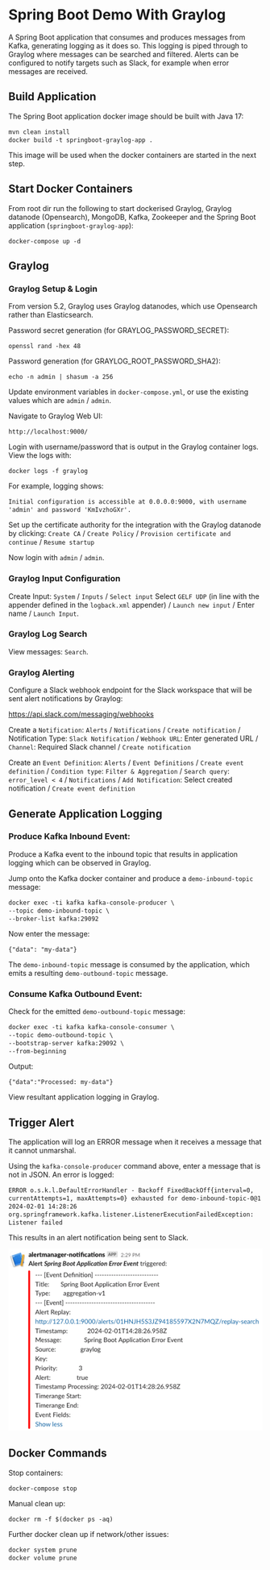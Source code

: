 # Spring Boot Demo With Graylog

A Spring Boot application that consumes and produces messages from Kafka, generating logging as it does so.  This logging is piped through to Graylog where messages can be searched and filtered.  Alerts can be configured to notify targets such as Slack, for example when error messages are received.

## Build Application

The Spring Boot application docker image should be built with Java 17:
```
mvn clean install
docker build -t springboot-graylog-app .
```

This image will be used when the docker containers are started in the next step.

## Start Docker Containers

From root dir run the following to start dockerised Graylog, Graylog datanode (Opensearch), MongoDB, Kafka, Zookeeper and the Spring Boot application (`springboot-graylog-app`):
```
docker-compose up -d
```

## Graylog

### Graylog Setup & Login

From version 5.2, Graylog uses Graylog datanodes, which use Opensearch rather than Elasticsearch.

Password secret generation (for GRAYLOG_PASSWORD_SECRET):
```
openssl rand -hex 48
```

Password generation (for GRAYLOG_ROOT_PASSWORD_SHA2):
```
echo -n admin | shasum -a 256
```

Update environment variables in `docker-compose.yml`, or use the existing values which are `admin` / `admin`.

Navigate to Graylog Web UI:
```
http://localhost:9000/
```

Login with username/password that is output in the Graylog container logs.  View the logs with:
```
docker logs -f graylog
```

For example, logging shows:
```
Initial configuration is accessible at 0.0.0.0:9000, with username 'admin' and password 'KmIvzhoGXr'.
```

Set up the certificate authority for the integration with the Graylog datanode by clicking:
`Create CA` / `Create Policy` / `Provision certificate and continue` / `Resume startup`

Now login with `admin` / `admin`.

### Graylog Input Configuration

Create Input:  `System` / `Inputs` / `Select input` Select `GELF UDP` (in line with the appender defined in the `logback.xml` appender) / `Launch new input` /  Enter name / `Launch Input`.

### Graylog Log Search

View messages:  `Search`.

### Graylog Alerting

Configure a Slack webhook endpoint for the Slack workspace that will be sent alert notifications by Graylog:

https://api.slack.com/messaging/webhooks

Create a `Notification`:  `Alerts` / `Notifications` / `Create notification` / Notification Type: `Slack Notification` / `Webhook URL`: Enter generated URL / `Channel`: Required Slack channel / `Create notification`

Create an `Event Definition`: `Alerts` / `Event Definitions` / `Create event definition` / `Condition type`: `Filter & Aggregation` / `Search query`: `error_level < 4` / `Notifications` / `Add Notification`: Select created notification / `Create event definition`

## Generate Application Logging

### Produce Kafka Inbound Event:

Produce a Kafka event to the inbound topic that results in application logging which can be observed in Graylog.

Jump onto the Kafka docker container and produce a `demo-inbound-topic` message:
```
docker exec -ti kafka kafka-console-producer \
--topic demo-inbound-topic \
--broker-list kafka:29092
```
Now enter the message:
```
{"data": "my-data"}
```
The `demo-inbound-topic` message is consumed by the application, which emits a resulting `demo-outbound-topic` message.

### Consume Kafka Outbound Event:

Check for the emitted `demo-outbound-topic` message:
```
docker exec -ti kafka kafka-console-consumer \
--topic demo-outbound-topic \
--bootstrap-server kafka:29092 \
--from-beginning
```
Output:
```
{"data":"Processed: my-data"}
```

View resultant application logging in Graylog.

## Trigger Alert

The application will log an ERROR message when it receives a message that it cannot unmarshal.

Using the `kafka-console-producer` command above, enter a message that is not in JSON.  An error is logged:
```
ERROR o.s.k.l.DefaultErrorHandler - Backoff FixedBackOff{interval=0, currentAttempts=1, maxAttempts=0} exhausted for demo-inbound-topic-0@1
2024-02-01 14:28:26 org.springframework.kafka.listener.ListenerExecutionFailedException: Listener failed
```

This results in an alert notification being sent to Slack. 

![Slack Alert](slack-alert.png)

## Docker Commands

Stop containers:
```
docker-compose stop
```

Manual clean up:
```
docker rm -f $(docker ps -aq)
```

Further docker clean up if network/other issues:
```
docker system prune
docker volume prune
```
